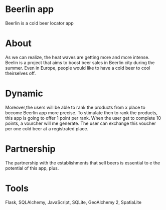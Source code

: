 # Beerlin app
Beerlin is a cold beer locator app

# About
As we can realize, the heat waves are getting more and more intense.
Beelin is a project that aims to boost beer sales in Beerlin city during the summer. 
Even in Europe, people would like to have a cold beer to cool theirselves off. 

# Dynamic 
Moreover,the users will be able to rank the products from x place to become Beerlin app more precise. To stimulate then to rank the products, this app is going to offer 1 point per rank. When the user get to complete 10 points, a vourcher will me generate. The user can exchange this voucher per one cold beer at a registrated place. 

# Partnership
The partnership with the establishments that sell beers is essential to e the potential of this app, plus.

# Tools
Flask, SQLAlchemy, JavaScript, SQLite, GeoAlchemy 2, SpatiaLite
